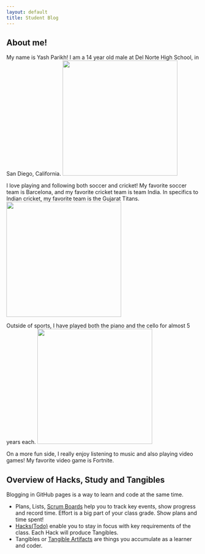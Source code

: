 ```yaml
---
layout: default
title: Student Blog
---
```



## About me!

My name is Yash Parikh! I am a 14 year old male at Del Norte High School, in San Diego, California. 
<img src="{{site.baseurl}}/images/temporary-rubber-stamp-vector-17998177.jpg" height="300px">

I love playing and following both soccer and cricket! My favorite soccer team is Barcelona, and my favorite cricket team is team India. In specifics to Indian cricket, my favorite team is the Gujarat Titans.
<img src="{{site.baseurl}}/images/sports teams.jpg" height="300px">

Outside of sports, I have played both the piano and the cello for almost 5 years each. 
<img src="{{site.baseurl}}/images/piano&cello.jpg" height="300px">

On a more fun side, I really enjoy listening to music and also playing video games! My favorite video game is Fortnite.

## Overview of Hacks, Study and Tangibles
Blogging in GitHub pages is a way to learn and code at the same time. 

- Plans, Lists, [Scrum Boards](https://clickup.com/blog/scrum-board/) help you to track key events, show progress and record time.  Effort is a big part of your class grade.  Show plans and time spent!
- [Hacks(Todo)](https://levelup.gitconnected.com/six-ultimate-daily-hacks-for-every-programmer-60f5f10feae) enable you to stay in focus with key requirements of the class.  Each Hack will produce Tangibles.
- Tangibles or [Tangible Artifacts](https://en.wikipedia.org/wiki/Artifact_(software_development)) are things you accumulate as a learner and coder. 
